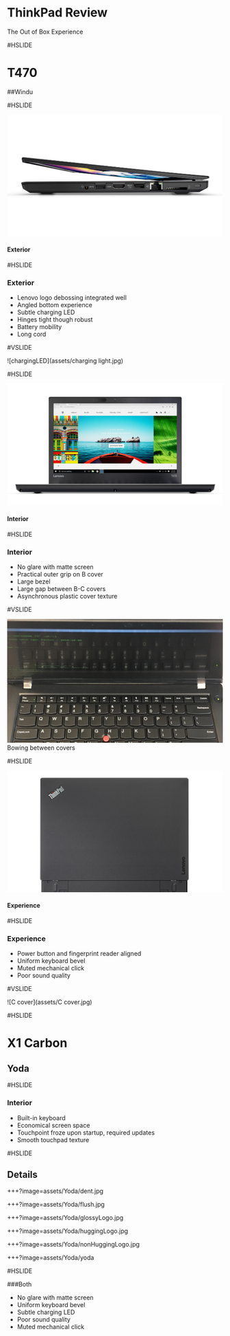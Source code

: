
# ThinkPad Review

The Out of Box Experience

#HSLIDE

# T470
##Windu


#HSLIDE

![Acover](assets/opening.jpg)

#### Exterior



#HSLIDE

### Exterior
- Lenovo logo debossing integrated well
- Angled bottom experience
- Subtle charging LED
- Hinges tight though robust
- Battery mobility
- Long cord 

#VSLIDE

![chargingLED](assets/charging light.jpg)





#HSLIDE

![interior](assets/interior.jpg)
#### Interior




#HSLIDE

### Interior
- No glare with matte screen
- Practical outer grip on B cover
- Large bezel
- Large gap between B-C covers
- Asynchronous plastic cover texture
 
#VSLIDE

![image of bowing](assets/IMG_2503.JPG)
Bowing between covers



   
#HSLIDE

![experience](assets/experience.jpg)
#### Experience





#HSLIDE

### Experience
- Power button and fingerprint reader aligned
- Uniform keyboard bevel
- Muted mechanical click 
- Poor sound quality

#VSLIDE

![C cover](assets/C cover.jpg)





#HSLIDE

# X1 Carbon 
## Yoda



#HSLIDE

### Interior

- Built-in keyboard 
- Economical screen space
- Touchpoint froze upon startup, required updates
- Smooth touchpad texture


#HSLIDE

## Details

+++?image=assets/Yoda/dent.jpg
<!-- .slide: data-background-transition="none" -->
+++?image=assets/Yoda/flush.jpg
<!-- .slide: data-background-transition="none" -->
+++?image=assets/Yoda/glossyLogo.jpg
<!-- .slide: data-background-transition="none" -->
+++?image=assets/Yoda/huggingLogo.jpg
<!-- .slide: data-background-transition="none" -->
+++?image=assets/Yoda/nonHuggingLogo.jpg
<!-- .slide: data-background-transition="none" -->
+++?image=assets/Yoda/yoda
<!-- .slide: data-background-transition="none" -->



#HSLIDE

###Both
- No glare with matte screen
- Uniform keyboard bevel
- Subtle charging LED
- Poor sound quality
- Muted mechanical click
